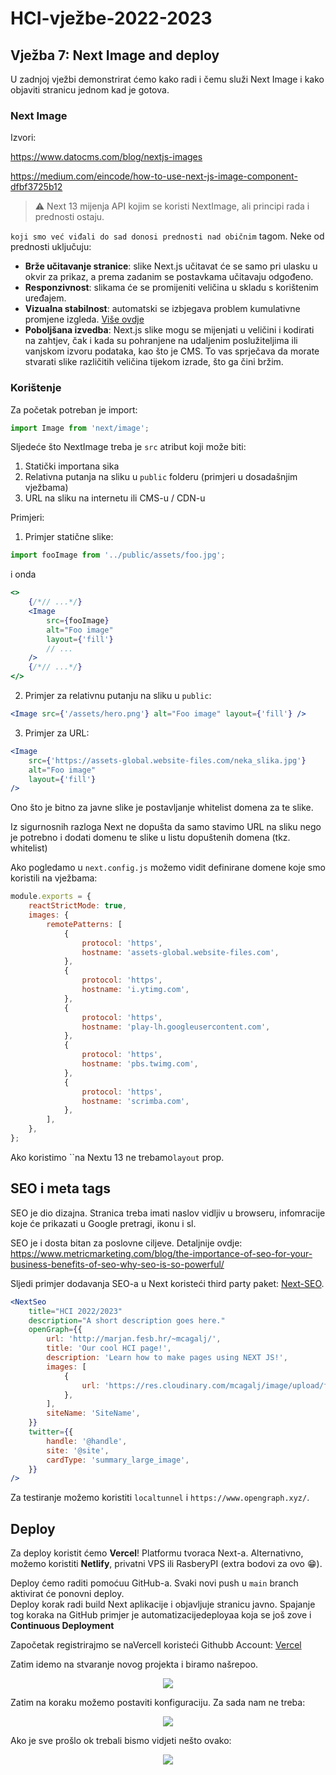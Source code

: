# HCI-vježbe-2022-2023

## Vježba 7: Next Image and deploy

U zadnjoj vježbi demonstrirat ćemo kako radi i čemu služi Next Image i kako objaviti stranicu jednom kad je gotova.

### Next Image

Izvori:

https://www.datocms.com/blog/nextjs-images

https://medium.com/eincode/how-to-use-next-js-image-component-dfbf3725b12

> ⚠️ Next 13 mijenja API kojim se koristi NextImage, ali principi rada i prednosti ostaju.

`koji smo već viđali do sad donosi prednosti nad običnim` tagom.
Neke od prednosti uključuju:

-   **Brže učitavanje stranice**: slike Next.js učitavat će se samo pri ulasku u okvir za prikaz, a prema zadanim se postavkama učitavaju odgođeno.
-   **Responzivnost**: slikama će se promijeniti veličina u skladu s korištenim uređajem.
-   **Vizualna stabilnost**: automatski se izbjegava problem kumulativne promjene izgleda. [Više ovdje](https://web.dev/cls/)
-   **Poboljšana izvedba**: Next.js slike mogu se mijenjati u veličini i kodirati na zahtjev, čak i kada su pohranjene na udaljenim poslužiteljima ili vanjskom izvoru podataka, kao što je CMS. To vas sprječava da morate stvarati slike različitih veličina tijekom izrade, što ga čini bržim.

### Korištenje

Za početak potreban je import:

```jsx
import Image from 'next/image';
```

Sljedeće što NextImage treba je `src` atribut koji može biti:

1. Statički importana sika
2. Relativna putanja na sliku u `public` folderu (primjeri u dosadašnjim vježbama)
3. URL na sliku na internetu ili CMS-u / CDN-u

Primjeri:

1. Primjer statične slike:

```jsx
import fooImage from '../public/assets/foo.jpg';
```

i onda

```jsx
<>
    {/*// ...*/}
    <Image
        src={fooImage}
        alt="Foo image"
        layout={'fill'}
        // ...
    />
    {/*// ...*/}
</>
```

2. Primjer za relativnu putanju na sliku u `public`:

```jsx
<Image src={'/assets/hero.png'} alt="Foo image" layout={'fill'} />
```

3. Primjer za URL:

```jsx
<Image
    src={'https://assets-global.website-files.com/neka_slika.jpg'}
    alt="Foo image"
    layout={'fill'}
/>
```

Ono što je bitno za javne slike je postavljanje whitelist domena za te slike.

Iz sigurnosnih razloga Next ne dopušta da samo stavimo URL na sliku nego je potrebno i dodati domenu te slike u listu dopuštenih domena (tkz. whitelist)

Ako pogledamo u `next.config.js` možemo vidit definirane domene koje smo koristili na vježbama:

```js
module.exports = {
    reactStrictMode: true,
    images: {
        remotePatterns: [
            {
                protocol: 'https',
                hostname: 'assets-global.website-files.com',
            },
            {
                protocol: 'https',
                hostname: 'i.ytimg.com',
            },
            {
                protocol: 'https',
                hostname: 'play-lh.googleusercontent.com',
            },
            {
                protocol: 'https',
                hostname: 'pbs.twimg.com',
            },
            {
                protocol: 'https',
                hostname: 'scrimba.com',
            },
        ],
    },
};
```

Ako koristimo ``na Nextu 13 ne trebamo`layout` prop.

## SEO i meta tags

SEO je dio dizajna. Stranica treba imati naslov vidljiv u browseru, infomracije koje će prikazati u Google pretragi, ikonu i sl.

SEO je i dosta bitan za poslovne ciljeve. Detaljnije ovdje:
https://www.metricmarketing.com/blog/the-importance-of-seo-for-your-business-benefits-of-seo-why-seo-is-so-powerful/

Sljedi primjer dodavanja SEO-a u Next koristeći third party paket: [Next-SEO](https://www.npmjs.com/package/next-seo?activeTab=readme).

```jsx
<NextSeo
    title="HCI 2022/2023"
    description="A short description goes here."
    openGraph={{
        url: 'http://marjan.fesb.hr/~mcagalj/',
        title: 'Our cool HCI page!',
        description: 'Learn how to make pages using NEXT JS!',
        images: [
            {
                url: 'https://res.cloudinary.com/mcagalj/image/upload/f_auto,c_limit,w_128,q_auto/v1636883352/next_course/logo_t6nqep.png',
            },
        ],
        siteName: 'SiteName',
    }}
    twitter={{
        handle: '@handle',
        site: '@site',
        cardType: 'summary_large_image',
    }}
/>
```

Za testiranje možemo koristiti `localtunnel` i `https://www.opengraph.xyz/`.

## Deploy

Za deploy koristit ćemo **Vercel**! Platformu tvoraca Next-a. Alternativno, možemo koristiti **Netlify**, privatni VPS ili RasberyPI (extra bodovi za ovo 😁).

Deploy ćemo raditi pomoćuu GitHub-a. Svaki novi push u `main` branch aktivirat će ponovni deploy.  
Deploy korak radi build Next aplikacije i objavljuje stranicu javno. Spajanje tog koraka na GitHub primjer je automatizacijedeployaa koja se još zove i **Continuous Deployment**

Započetak registrirajmo se naVercell koristeći Githubb Account:
[Vercel](https:/vercell.com)

Zatim idemo na stvaranje novog projekta i biramo našrepoo.

<p align='center'>
  <img src='public/Deploy/pick_a_repo.png'>
</p>

Zatim na koraku možemo postaviti konfiguraciju. Za sada nam ne treba:

<p align='center'>
  <img src='public/Deploy/finish.png'>
</p>

Ako je sve prošlo ok trebali bismo vidjeti nešto ovako:

<p align='center'>
    <img src='public/Deploy/sucessful_deploy.png' />
</P>
